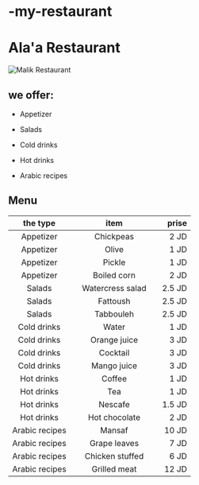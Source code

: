 # -my-restaurant

#   Ala'a Restaurant 


![Malik Restaurant](https://www.jordanyp.com/img/cats/restaurants.jpg)


##  we offer:

 - Appetizer

- Salads
- Cold drinks
- Hot drinks
- Arabic recipes


## Menu

|the type ||item||prise |
|:--------:|:------:|:---------:|-----:|------:|
|Appetizer| |Chickpeas||2 JD||
|Appetizer| |Olive ||1 JD||
|Appetizer| | Pickle ||1 JD||
|Appetizer| | Boiled corn ||2 JD||
|Salads | | Watercress salad ||2.5 JD||
|Salads| | Fattoush ||2.5 JD||
|Salads| |Tabbouleh ||2.5 JD||
|Cold drinks||Water||1 JD||
|Cold drinks||Orange juice||3 JD||
|Cold drinks||Cocktail||3 JD||
|Cold drinks||Mango juice||3 JD||
|Hot drinks||Coffee||1 JD||
|Hot drinks||Tea||1 JD||
|Hot drinks||Nescafe||1.5 JD||
|Hot drinks||Hot chocolate||2 JD||
|Arabic recipes||Mansaf||10 JD||
|Arabic recipes||Grape leaves||7 JD||
|Arabic recipes||Chicken stuffed||6 JD||
|Arabic recipes||Grilled meat||12 JD||